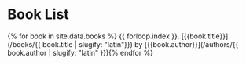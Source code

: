 # Book List


{% for book in site.data.books %}
{{ forloop.index }}. [{{book.title}}](/books/{{ book.title | slugify: "latin"}}) by [{{book.author}}](/authors/{{ book.author | slugify: "latin" }}){% endfor %}
